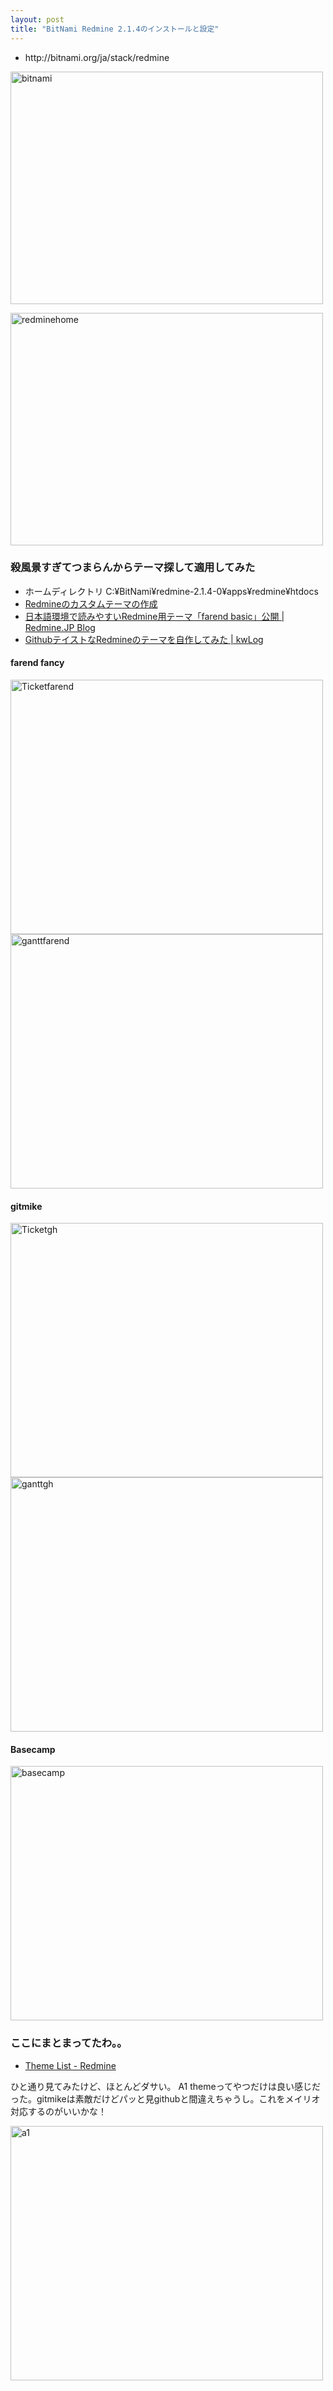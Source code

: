 ```yaml
---
layout: post
title: "BitNami Redmine 2.1.4のインストールと設定"
---
```

<ul>
    <li>http://bitnami.org/ja/stack/redmine</li>
</ul>
<img class="alignnone size-full wp-image-5" alt="bitnami" src="http://mel.mond.jp/nocorica.jp/blog/wp-content/uploads/2012/12/bitnami.png" width="500" height="372" />
<!--more-->

<a href="http://mel.mond.jp/nocorica.jp/blog/2012/12/redmine%e3%82%92%e3%82%a4%e3%83%b3%e3%82%b9%e3%83%88%e3%83%bc%e3%83%ab%e3%81%97%e3%81%9f/redminehome/" rel="attachment wp-att-11"><img class="alignnone size-full wp-image-11" alt="redminehome" src="http://mel.mond.jp/nocorica.jp/blog/wp-content/uploads/2012/12/redminehome.png" width="500" height="372" /></a>
<h3>殺風景すぎてつまらんからテーマ探して適用してみた</h3>
<ul>
	<li>ホームディレクトリ C:¥BitNami¥redmine-2.1.4-0¥apps¥redmine¥htdocs</li>
	<li><a title="Redmineのカスタムテーマの作成 | Redmine.JP" href="http://redmine.jp/guide/HowTo_create_a_custom_Redmine_theme/" target="_blank">Redmineのカスタムテーマの作成</a></li>
	<li><a href="http://blog.redmine.jp/articles/farend-basic-theme/">日本語環境で読みやすいRedmine用テーマ「farend basic」公開 | Redmine.JP Blog</a></li>
	<li><a href="http://blog.makotokw.com/2012/04/09/redmine%E3%81%AE%E3%83%86%E3%83%BC%E3%83%9E%E3%82%92%E8%87%AA%E4%BD%9C%E3%81%97%E3%81%A6%E3%81%BF%E3%81%9F/">GithubテイストなRedmineのテーマを自作してみた | kwLog</a></li>
</ul>

<h4>farend fancy</h4>
<a href="http://mel.mond.jp/nocorica.jp/blog/2012/12/redmine%e3%82%92%e3%82%a4%e3%83%b3%e3%82%b9%e3%83%88%e3%83%bc%e3%83%ab%e3%81%97%e3%81%9f/ticketfarend/" rel="attachment wp-att-24"><img src="http://mel.mond.jp/nocorica.jp/blog/wp-content/uploads/2012/12/Ticketfarend.png" alt="Ticketfarend" width="500" height="407" class="alignnone size-full wp-image-24" /></a>
<a href="http://mel.mond.jp/nocorica.jp/blog/2012/12/redmine%e3%82%92%e3%82%a4%e3%83%b3%e3%82%b9%e3%83%88%e3%83%bc%e3%83%ab%e3%81%97%e3%81%9f/ganttfarend/" rel="attachment wp-att-25"><img src="http://mel.mond.jp/nocorica.jp/blog/wp-content/uploads/2012/12/ganttfarend.png" alt="ganttfarend" width="500" height="407" class="alignnone size-full wp-image-25" /></a>

<h4>gitmike</h4>
<a href="http://mel.mond.jp/nocorica.jp/blog/2012/12/redmine%e3%82%92%e3%82%a4%e3%83%b3%e3%82%b9%e3%83%88%e3%83%bc%e3%83%ab%e3%81%97%e3%81%9f/ticketgh/" rel="attachment wp-att-23"><img src="http://mel.mond.jp/nocorica.jp/blog/wp-content/uploads/2012/12/Ticketgh.png" alt="Ticketgh" width="500" height="407" class="alignnone size-full wp-image-23" /></a>
<a href="http://mel.mond.jp/nocorica.jp/blog/2012/12/redmine%e3%82%92%e3%82%a4%e3%83%b3%e3%82%b9%e3%83%88%e3%83%bc%e3%83%ab%e3%81%97%e3%81%9f/ganttgh/" rel="attachment wp-att-22"><img src="http://mel.mond.jp/nocorica.jp/blog/wp-content/uploads/2012/12/ganttgh.png" alt="ganttgh" width="500" height="407" class="alignnone size-full wp-image-22" /></a>

<h4>Basecamp</h4>
<a href="http://mel.mond.jp/nocorica.jp/blog/2012/12/redmine%e3%82%92%e3%82%a4%e3%83%b3%e3%82%b9%e3%83%88%e3%83%bc%e3%83%ab%e3%81%97%e3%81%9f/basecamp/" rel="attachment wp-att-28"><img src="http://mel.mond.jp/nocorica.jp/blog/wp-content/uploads/2012/12/basecamp.png" alt="basecamp" width="500" height="407" class="alignnone size-full wp-image-28" /></a>

<h3>ここにまとまってたわ。。</h3>
<ul><li><a href="http://www.redmine.org/projects/redmine/wiki/Theme_List" title="Theme List - Redmine" target="_blank">Theme List - Redmine</a>
</li></ul>
<p>
ひと通り見てみたけど、ほとんどダサい。
A1 themeってやつだけは良い感じだった。gitmikeは素敵だけどパッと見githubと間違えちゃうし。これをメイリオ対応するのがいいかな！
</p>
<a href="http://mel.mond.jp/nocorica.jp/blog/2012/12/redmine%e3%82%92%e3%82%a4%e3%83%b3%e3%82%b9%e3%83%88%e3%83%bc%e3%83%ab%e3%81%97%e3%81%9f/a1/" rel="attachment wp-att-32"><img src="http://mel.mond.jp/nocorica.jp/blog/wp-content/uploads/2012/12/a1.png" alt="a1" width="500" height="407" class="alignnone size-full wp-image-32" /></a>
